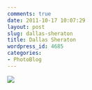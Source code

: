 ```yaml
---
comments: true
date: 2011-10-17 10:07:29
layout: post
slug: dallas-sheraton
title: Dallas Sheraton
wordpress_id: 4685
categories:
- PhotoBlog
---
```


![](http://ryanfitzer.com/main/wp-content/uploads/2011/10/2011-09-07-at-17-07-51.jpg)
